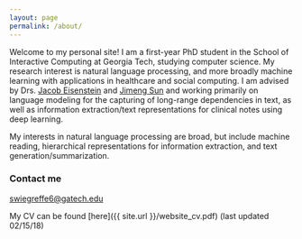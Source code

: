 ```yaml
---
layout: page
permalink: /about/
---
```


Welcome to my personal site! I am a first-year PhD student in the School of Interactive Computing at Georgia Tech, studying computer science. My research interest is natural language processing, and more broadly machine learning with applications in healthcare and social computing. I am advised by Drs. [Jacob Eisenstein](https://www.cc.gatech.edu/~jeisenst/)
 and [Jimeng Sun](http://www.sunlab.org/) and working primarily on language modeling for the capturing of long-range dependencies in text, as well as information extraction/text representations for clinical notes using deep learning. 
 
 My interests in natural language processing are broad, but include machine reading, hierarchical representations for information extraction, and text generation/summarization.

### Contact me

[swiegreffe6@gatech.edu](mailto:swiegreffe6@gatech.edu)

My CV can be found [here]({{ site.url }}/website_cv.pdf) (last updated 02/15/18)
